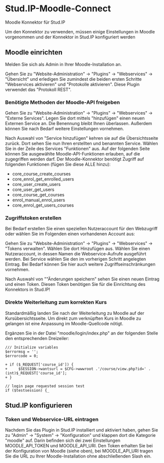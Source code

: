 # Stud.IP-Moodle-Connect
Moodle Konnektor für Stud.IP

Um den Konnektor zu verwenden, müssen einige Einstellungen in Moodle vorgenommen und der Konnektor in Stud.IP konfiguriert werden

## Moodle einrichten

Melden Sie sich als Admin in Ihrer Moodle-Installation an.

Gehen Sie zu "Website-Administration" -> "Plugins" -> "Webservices" -> "Übersicht" und erledigen Sie zumindest die beiden ersten Schritte "Webservices aktivieren" und "Protokolle aktivieren". Diese Plugin verwendet das "Protokoll REST".

### Benötigte Methoden der Moodle-API freigeben

Gehen Sie zu "Website-Administration" -> "Plugins" -> "Webservices" -> "Externe Services". Legen Sie dort mittels "hinzufügen" einen neuen Externen Service an. Die Benennung bleibt Ihnen überlassen. Außerdem können Sie nach Bedarf weitere Einstellungen vornehmen.

Nach Auswahl von "Service hinzufügen" kehren sie auf die Übersichtsseite zurück. Dort sehen Sie nun Ihren erstellten und benannten Service. Wählen Sie in der Zeile des Services "Funktionen" aus. Auf der folgenden Seite können Sie ausgewählte Moodle-API-Funktionen erlauben, auf die zugegriffen werden darf. Der Moodle-Konnektor benötigt Zugriff auf folgenden Funktionen (fügen Sie diese ALLE hinzu):

* core_course_create_courses
* core_enrol_get_enrolled_users
* core_user_create_users
* core_user_get_users
* core_course_get_courses
* enrol_manual_enrol_users
* core_enrol_get_users_courses

### Zugriffstoken erstellen

Bei Bedarf erstellen Sie einen speziellen Nutzeraccount für den Webzugriff oder wählen Sie im Folgenden einen vorhandenen Account aus:

Gehen Sie zu "Website-Administration" -> "Plugins" -> "Webservices" -> "Tokens verwalten". Wählen Sie dort Hinzufügen aus.
Wählen Sie einen Nutzeraccount, in dessen Namen die Webservice-Aufrufe ausgeführt werden. Bei Service wählen Sie den im vorherigen Schritt angelegten Eintrag. Bei Bedarf können Sie hier auch weitere Zugriffseinschränkungen vornehmen.

Nach Auswahl von ""Änderungen speichern" sehen Sie einen neuen Eintrag und einen Token. Diesen Token benötigen Sie für die Einrichtung des Konnektors in Stud.IP!

### Direkte Weiterleitung zum korrekten Kurs

Standardmäßig landen Sie nach der Weiterleitung zu Moodle auf der Kursübersichtsseite. Um direkt zum verknüpften Kurs in Moodle zu gelangen ist eine Anpassung im Moodle-Quellcode nötigt.

Ergänzen Sie in der Datei "moodle/login/index.php" an der folgenden Stelle den entsprechenden Dreizeiler:

    /// Initialize variables
    $errormsg = '';
    $errorcode = 0;

    + if ($_REQUEST['course_id']) {
    +     $SESSION->wantsurl = $CFG->wwwroot .'/course/view.php?id=' . (int)$_REQUEST['course_id'];
    + }

    // login page requested session test
    if ($testsession) {_

## Stud.IP konfigurieren

### Token und Webservice-URL eintragen

Nachdem Sie das Plugin in Stud.IP installiert und aktiviert haben, gehen Sie zu "Admin" -> "System" -> "Konfiguration" und klappen dort die Kategorie "moodle" auf. Darin befinden sich dei zwei Einstellungen MOODLE_API_TOKEN und MOODLE_API_URI. Den Token erhalten Sie bei der Konfiguration von Moodle (siehe oben), bei MOODLE_API_URI tragen Sie die URL zu Ihrer Moodle-Installation ohne abschließenden Slash ein.
